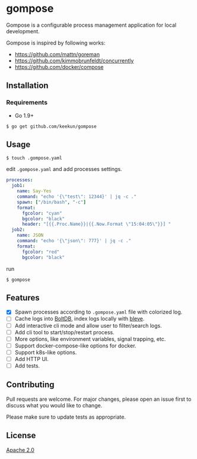 # gompose

Gompose is a configurable process management application for local development.

Gompose is inspired by following works:

* https://github.com/mattn/goreman
* https://github.com/kimmobrunfeldt/concurrently
* https://github.com/docker/compose

## Installation

### Requirements
* Go 1.9+

`$ go get github.com/keekun/gompose`

## Usage

```
$ touch .gompose.yaml
```

edit `.gompose.yaml` and add processes settings.

```yaml
processes:
  job1:
    name: Say-Yes
    command: "echo '{\"test\": 12344}' | jq -c ."
    spawn: ["/bin/bash", "-c"]
    format:
      fgcolor: "cyan" 
      bgcolor: "black"
      header: "[{{.Proc.Name}}|{{.Now.Format \"15:04:05\"}}] "
  job2:
    name: JSON
    command: "echo '{\"json\": 777}' | jq -c ."
    format:
      fgcolor: "red"
      bgcolor: "black"
```

run

```
$ gompose
```

## Features

- [x] Spawn processes according to `.gompose.yaml` file with colorized log.
- [ ] Cache logs into [BoltDB](https://github.com/boltdb/bolt), index logs locally with [bleve](http://www.blevesearch.com/).
- [ ] Add interactive cli mode and allow user to filter/search logs.
- [ ] Add cli tool to start/stop/restart process.
- [ ] More options, like environment variables, signal trapping, etc.
- [ ] Support docker-compose-like options for docker.
- [ ] Support k8s-like options.
- [ ] Add HTTP UI.
- [ ] Add tests.

## Contributing
Pull requests are welcome. For major changes, please open an issue first to discuss what you would like to change.

Please make sure to update tests as appropriate.

## License
[Apache 2.0](https://choosealicense.com/licenses/apache-2.0/)
